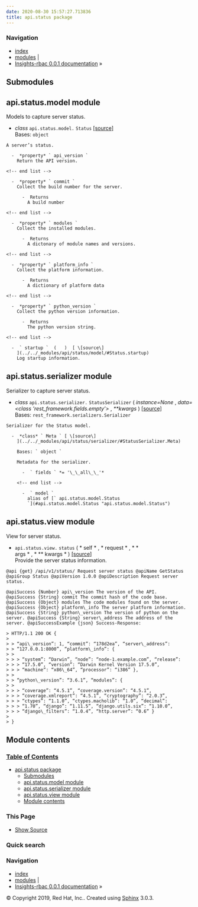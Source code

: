 ```yaml
---
date: 2020-08-30 15:57:27.713836
title: api.status package
---
```

### Navigation

  - [index](../../genindex/ "General Index")
  - [modules](../../py-modindex/ "Python Module Index") |
  - [Insights-rbac 0.0.1 documentation](../../index/) »


## Submodules

## api.status.model module

Models to capture server status.

  -  *class* ` api.status.model. ` ` Status ` [ \[source\]
    ](../../_modules/api/status/model/#Status)   
    Bases: ` object `
    
    A server’s status.
    
      -  *property* ` api_version `   
        Return the API version.
    
    <!-- end list -->
    
      -  *property* ` commit `   
        Collect the build number for the server.
        
          -  Returns   
            A build number
    
    <!-- end list -->
    
      -  *property* ` modules `   
        Collect the installed modules.
        
          -  Returns   
            A dictonary of module names and versions.
    
    <!-- end list -->
    
      -  *property* ` platform_info `   
        Collect the platform information.
        
          -  Returns   
            A dictionary of platform data
    
    <!-- end list -->
    
      -  *property* ` python_version `   
        Collect the python version information.
        
          -  Returns   
            The python version string.
    
    <!-- end list -->
    
      -  ` startup `  (   )  [ \[source\]
        ](../../_modules/api/status/model/#Status.startup)   
        Log startup information.

## api.status.serializer module

Serializer to capture server status.

  -  *class* ` api.status.serializer. ` ` StatusSerializer `  ( 
    *instance=None* , *data=\<class 'rest\_framework.fields.empty'\>* ,
    *\*\*kwargs*  )  [ \[source\]
    ](../../_modules/api/status/serializer/#StatusSerializer)   
    Bases: ` rest_framework.serializers.Serializer `
    
    Serializer for the Status model.
    
      -  *class* ` Meta ` [ \[source\]
        ](../../_modules/api/status/serializer/#StatusSerializer.Meta)
          
        Bases: ` object `
        
        Metadata for the serializer.
        
          -  ` fields ` *= '\_\_all\_\_'* 
        
        <!-- end list -->
        
          -  ` model `   
            alias of [` api.status.model.Status
            `](#api.status.model.Status "api.status.model.Status")

## api.status.view module

View for server status.

  -  ` api.status.view. ` ` status `  (  * self * , * request * , * \*  
    args * , * \*\*   kwargs *  )  [ \[source\]
    ](../../_modules/api/status/view/#status)   
    Provide the server status information.
    
    @api {get} /api/v1/status/ Request server status @apiName GetStatus
    @apiGroup Status @apiVersion 1.0.0 @apiDescription Request server
    status.
    
    @apiSuccess {Number} api\_version The version of the API.
    @apiSuccess {String} commit The commit hash of the code base.
    @apiSuccess {Object} modules The code modules found on the server.
    @apiSuccess {Object} platform\_info The server platform information.
    @apiSuccess {String} python\_version The version of python on the
    server. @apiSuccess {String} server\_address The address of the
    server. @apiSuccessExample {json} Success-Response:
    
    > HTTP/1.1 200 OK {
    > 
    > > “api\_version”: 1, “commit”: “178d2ea”, “server\_address”:
    > > “127.0.0.1:8000”, “platform\_info”: {
    > > 
    > > > “system”: “Darwin”, “node”: “node-1.example.com”, “release”:
    > > > “17.5.0”, “version”: “Darwin Kernel Version 17.5.0”,
    > > > “machine”: “x86\_64”, “processor”: “i386” },
    > > 
    > > “python\_version”: “3.6.1”, “modules”: {
    > > 
    > > > “coverage”: “4.5.1”, “coverage.version”: “4.5.1”,
    > > > “coverage.xmlreport”: “4.5.1”, “cryptography”: “2.0.3”,
    > > > “ctypes”: “1.1.0”, “ctypes.macholib”: “1.0”, “decimal”:
    > > > “1.70”, “django”: “1.11.5”, “django.utils.six”: “1.10.0”,
    > > > “django\_filters”: “1.0.4”, “http.server”: “0.6” }
    > 
    > }

## Module contents

### [Table of Contents](../../index/)

  - [api.status package](#)
      - [Submodules](#submodules)
      - [api.status.model module](#module-api.status.model)
      - [api.status.serializer module](#module-api.status.serializer)
      - [api.status.view module](#module-api.status.view)
      - [Module contents](#module-api.status)

### This Page

  - [Show Source](../../_sources/rbac/api.status.rst.txt)

### Quick search

### Navigation

  - [index](../../genindex/ "General Index")
  - [modules](../../py-modindex/ "Python Module Index") |
  - [Insights-rbac 0.0.1 documentation](../../index/) »

© Copyright 2019, Red Hat, Inc.. Created using
[Sphinx](http://sphinx-doc.org/) 3.0.3.